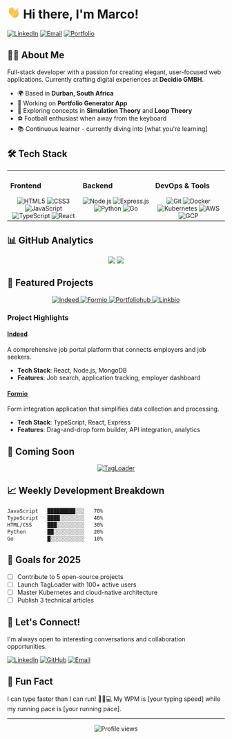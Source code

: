 # <img src="https://raw.githubusercontent.com/ABSphreak/ABSphreak/master/gifs/Hi.gif" width="30px"> Hi there, I'm Marco!

[![LinkedIn](https://img.shields.io/badge/LinkedIn-Connect-0077B5?style=for-the-badge&logo=linkedin)](https://www.linkedin.com/in/miguelmarco-ramcharan-34b04a277)
[![Email](https://img.shields.io/badge/Email-Contact-D14836?style=for-the-badge&logo=gmail)](mailto:miguelmarcoramcharan@gmail.com)
[![Portfolio](https://img.shields.io/badge/Portfolio-Visit-4285F4?style=for-the-badge&logo=google-chrome)](https://iportfolio-console.vercel.app)

## 👨‍💻 About Me

Full-stack developer with a passion for creating elegant, user-focused web applications. Currently crafting digital experiences at **Decidio GMBH**.

- 🌍 Based in **Durban, South Africa**
- 🚀 Working on **Portfolio Generator App**
- 💭 Exploring concepts in **Simulation Theory** and **Loop Theory**
- ⚽ Football enthusiast when away from the keyboard
- 📚 Continuous learner - currently diving into [what you're learning]

## 🛠️ Tech Stack

<table>
  <tr>
    <td valign="top" width="33%">
      <h3>Frontend</h3>
      <div align="center">  
        <img src="https://cdn.jsdelivr.net/gh/devicons/devicon/icons/html5/html5-original.svg" height="40" alt="HTML5" />
        <img src="https://cdn.jsdelivr.net/gh/devicons/devicon/icons/css3/css3-original.svg" height="40" alt="CSS3" />
        <img src="https://cdn.jsdelivr.net/gh/devicons/devicon/icons/javascript/javascript-original.svg" height="40" alt="JavaScript" />
        <img src="https://cdn.jsdelivr.net/gh/devicons/devicon/icons/typescript/typescript-original.svg" height="40" alt="TypeScript" />
        <img src="https://cdn.jsdelivr.net/gh/devicons/devicon/icons/react/react-original.svg" height="40" alt="React" />
      </div>
    </td>
    <td valign="top" width="33%">
      <h3>Backend</h3>
      <div align="center">
        <img src="https://cdn.jsdelivr.net/gh/devicons/devicon/icons/nodejs/nodejs-original.svg" height="40" alt="Node.js" />
        <img src="https://cdn.jsdelivr.net/gh/devicons/devicon/icons/express/express-original.svg" height="40" alt="Express.js" />
        <img src="https://cdn.jsdelivr.net/gh/devicons/devicon/icons/python/python-original.svg" height="40" alt="Python" />
        <img src="https://cdn.jsdelivr.net/gh/devicons/devicon/icons/go/go-original.svg" height="40" alt="Go" />
      </div>
    </td>
    <td valign="top" width="33%">
      <h3>DevOps & Tools</h3>
      <div align="center">
        <img src="https://cdn.jsdelivr.net/gh/devicons/devicon/icons/git/git-original.svg" height="40" alt="Git" />
        <img src="https://cdn.jsdelivr.net/gh/devicons/devicon/icons/docker/docker-original.svg" height="40" alt="Docker" />
        <img src="https://cdn.jsdelivr.net/gh/devicons/devicon/icons/kubernetes/kubernetes-plain.svg" height="40" alt="Kubernetes" />
        <img src="https://cdn.jsdelivr.net/gh/devicons/devicon/icons/amazonwebservices/amazonwebservices-original.svg" height="40" alt="AWS" />
        <img src="https://cdn.jsdelivr.net/gh/devicons/devicon/icons/googlecloud/googlecloud-original.svg" height="40" alt="GCP" />
      </div>
    </td>
  </tr>
</table>

## 📊 GitHub Analytics

<p align="center">
  <img height="180em" src="https://github-readme-stats.vercel.app/api?username=codebymarco&show_icons=true&theme=tokyonight&include_all_commits=true&count_private=true"/>
  <img height="180em" src="https://github-readme-stats.vercel.app/api/top-langs/?username=codebymarco&layout=compact&langs_count=8&theme=tokyonight"/>
</p>

## 🌟 Featured Projects

<div align="center">
  <a href="https://indeed-console.vercel.app">
    <img src="https://img.shields.io/badge/Indeed-Job%20Portal-4A154B?style=for-the-badge" alt="Indeed">
  </a>
  <a href="https://formio-console.vercel.app">
    <img src="https://img.shields.io/badge/Formio-Form%20Integration-FF4088?style=for-the-badge" alt="Formio">
  </a>
  <a href="https://iportfolio-console.vercel.app">
    <img src="https://img.shields.io/badge/Portfoliohub-Web%20Portfolio%20Creator-1C86EE?style=for-the-badge" alt="Portfoliohub">
  </a>
  <a href="https://linkbio-console.vercel.app">
    <img src="https://img.shields.io/badge/Linkbio-Link%20Aggregator-00C7B7?style=for-the-badge" alt="Linkbio">
  </a>
</div>

### Project Highlights

#### [Indeed](https://indeed-console.vercel.app)
A comprehensive job portal platform that connects employers and job seekers.
- **Tech Stack**: React, Node.js, MongoDB
- **Features**: Job search, application tracking, employer dashboard

#### [Formio](https://formio-console.vercel.app)
Form integration application that simplifies data collection and processing.
- **Tech Stack**: TypeScript, React, Express
- **Features**: Drag-and-drop form builder, API integration, analytics

## 🔭 Coming Soon

<div align="center">
  <a href="https://tag-console.vercel.app">
    <img src="https://img.shields.io/badge/TagLoader-Web%20Tag%20Manager-009688?style=for-the-badge" alt="TagLoader">
  </a>
</div>

## 📈 Weekly Development Breakdown

```text
JavaScript   █████████░░░   70%
TypeScript   ████░░░░░░░░   40%
HTML/CSS     ███░░░░░░░░░   30%
Python       ██░░░░░░░░░░   20%
Go           █░░░░░░░░░░░   10%
```

## 🎯 Goals for 2025

- [ ] Contribute to 5 open-source projects
- [ ] Launch TagLoader with 100+ active users
- [ ] Master Kubernetes and cloud-native architecture
- [ ] Publish 3 technical articles

## 💬 Let's Connect!

I'm always open to interesting conversations and collaboration opportunities.

[![LinkedIn](https://img.shields.io/badge/-LinkedIn-0077B5?style=flat-square&logo=linkedin)](https://www.linkedin.com/in/miguelmarco-ramcharan-34b04a277)
[![GitHub](https://img.shields.io/badge/-GitHub-181717?style=flat-square&logo=github)](https://github.com/codebymarco)
[![Email](https://img.shields.io/badge/-Email-D14836?style=flat-square&logo=gmail)](mailto:miguelmarcoramcharan@gmail.com)

## 🎉 Fun Fact

I can type faster than I can run! 🏃‍♂️💻 My WPM is [your typing speed] while my running pace is [your running pace].

---

<div align="center">
  <img src="https://komarev.com/ghpvc/?username=codebymarco&label=Profile%20views&color=0e75b6&style=flat" alt="Profile views" />
</div>
